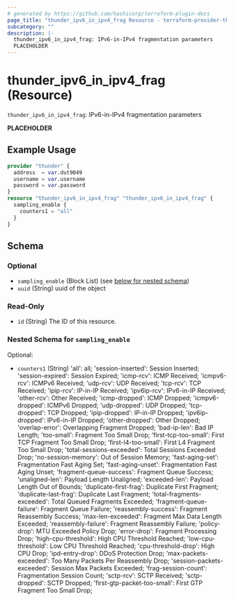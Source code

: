 ```yaml
---
# generated by https://github.com/hashicorp/terraform-plugin-docs
page_title: "thunder_ipv6_in_ipv4_frag Resource - terraform-provider-thunder"
subcategory: ""
description: |-
  thunder_ipv6_in_ipv4_frag: IPv6-in-IPv4 fragmentation parameters
  PLACEHOLDER
---
```


# thunder_ipv6_in_ipv4_frag (Resource)

`thunder_ipv6_in_ipv4_frag`: IPv6-in-IPv4 fragmentation parameters

__PLACEHOLDER__

## Example Usage

```terraform
provider "thunder" {
  address  = var.dut9049
  username = var.username
  password = var.password
}
resource "thunder_ipv6_in_ipv4_frag" "thunder_ipv6_in_ipv4_frag" {
  sampling_enable {
    counters1 = "all"
  }
}
```

<!-- schema generated by tfplugindocs -->
## Schema

### Optional

- `sampling_enable` (Block List) (see [below for nested schema](#nestedblock--sampling_enable))
- `uuid` (String) uuid of the object

### Read-Only

- `id` (String) The ID of this resource.

<a id="nestedblock--sampling_enable"></a>
### Nested Schema for `sampling_enable`

Optional:

- `counters1` (String) 'all': all; 'session-inserted': Session Inserted; 'session-expired': Session Expired; 'icmp-rcv': ICMP Received; 'icmpv6-rcv': ICMPv6 Received; 'udp-rcv': UDP Received; 'tcp-rcv': TCP Received; 'ipip-rcv': IP-in-IP Received; 'ipv6ip-rcv': IPv6-in-IP Received; 'other-rcv': Other Received; 'icmp-dropped': ICMP Dropped; 'icmpv6-dropped': ICMPv6 Dropped; 'udp-dropped': UDP Dropped; 'tcp-dropped': TCP Dropped; 'ipip-dropped': IP-in-IP Dropped; 'ipv6ip-dropped': IPv6-in-IP Dropped; 'other-dropped': Other Dropped; 'overlap-error': Overlapping Fragment Dropped; 'bad-ip-len': Bad IP Length; 'too-small': Fragment Too Small Drop; 'first-tcp-too-small': First TCP Fragment Too Small Drop; 'first-l4-too-small': First L4 Fragment Too Small Drop; 'total-sessions-exceeded': Total Sessions Exceeded Drop; 'no-session-memory': Out of Session Memory; 'fast-aging-set': Fragmentation Fast Aging Set; 'fast-aging-unset': Fragmentation Fast Aging Unset; 'fragment-queue-success': Fragment Queue Success; 'unaligned-len': Payload Length Unaligned; 'exceeded-len': Payload Length Out of Bounds; 'duplicate-first-frag': Duplicate First Fragment; 'duplicate-last-frag': Duplicate Last Fragment; 'total-fragments-exceeded': Total Queued Fragments Exceeded; 'fragment-queue-failure': Fragment Queue Failure; 'reassembly-success': Fragment Reassembly Success; 'max-len-exceeded': Fragment Max Data Length Exceeded; 'reassembly-failure': Fragment Reassembly Failure; 'policy-drop': MTU Exceeded Policy Drop; 'error-drop': Fragment Processing Drop; 'high-cpu-threshold': High CPU Threshold Reached; 'low-cpu-threshold': Low CPU Threshold Reached; 'cpu-threshold-drop': High CPU Drop; 'ipd-entry-drop': DDoS Protection Drop; 'max-packets-exceeded': Too Many Packets Per Reassembly Drop; 'session-packets-exceeded': Session Max Packets Exceeded; 'frag-session-count': Fragmentation Session Count; 'sctp-rcv': SCTP Received; 'sctp-dropped': SCTP Dropped; 'first-gtp-packet-too-small': First GTP Fragment Too Small Drop;


